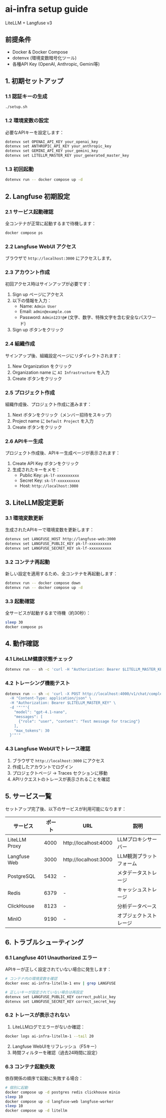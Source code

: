 # ai-infra setup guide

LiteLLM + Langfuse v3

## 前提条件

- Docker & Docker Compose
- dotenvx (環境変数暗号化ツール)
- 各種API Key (OpenAI, Anthropic, Gemini等)

## 1. 初期セットアップ

### 1.1 認証キーの生成

```bash
./setup.sh
```

### 1.2 環境変数の設定

必要なAPIキーを設定します：

```bash
dotenvx set OPENAI_API_KEY your_openai_key
dotenvx set ANTHROPIC_API_KEY your_anthropic_key  
dotenvx set GEMINI_API_KEY your_gemini_key
dotenvx set LITELLM_MASTER_KEY your_generated_master_key
```

### 1.3 初回起動

```bash
dotenvx run -- docker compose up -d
```

## 2. Langfuse 初期設定

### 2.1 サービス起動確認

全コンテナが正常に起動するまで待機します：

```bash
docker compose ps
```

### 2.2 Langfuse WebUI アクセス

ブラウザで `http://localhost:3000` にアクセスします。

### 2.3 アカウント作成

初回アクセス時はサインアップが必要です：

1. Sign up ページにアクセス
2. 以下の情報を入力：
   - Name: `Admin User`
   - Email: `admin@example.com`
   - Password: `Admin123!@#` (文字、数字、特殊文字を含む安全なパスワード)
3. Sign up ボタンをクリック

### 2.4 組織作成

サインアップ後、組織設定ページにリダイレクトされます：

1. New Organization をクリック
2. Organization name に `AI Infrastructure` を入力
3. Create ボタンをクリック

### 2.5 プロジェクト作成

組織作成後、プロジェクト作成に進みます：

1. Next ボタンをクリック（メンバー招待をスキップ）
2. Project name に `Default Project` を入力
3. Create ボタンをクリック

### 2.6 APIキー生成

プロジェクト作成後、APIキー生成ページが表示されます：

1. Create API Key ボタンをクリック
2. 生成されたキーをメモ：
   - Public Key: `pk-lf-xxxxxxxxxx`
   - Secret Key: `sk-lf-xxxxxxxxxx`
   - Host: `http://localhost:3000`

## 3. LiteLLM設定更新

### 3.1 環境変数更新

生成されたAPIキーで環境変数を更新します：

```bash
dotenvx set LANGFUSE_HOST http://langfuse-web:3000
dotenvx set LANGFUSE_PUBLIC_KEY pk-lf-xxxxxxxxxx
dotenvx set LANGFUSE_SECRET_KEY sk-lf-xxxxxxxxxx
```

### 3.2 コンテナ再起動

新しい設定を適用するため、全コンテナを再起動します：

```bash
dotenvx run -- docker compose down
dotenvx run -- docker compose up -d
```

### 3.3 起動確認

全サービスが起動するまで待機（約30秒）：

```bash
sleep 30
docker compose ps
```

## 4. 動作確認

### 4.1 LiteLLM健康状態チェック

```bash
dotenvx run -- sh -c 'curl -H "Authorization: Bearer $LITELLM_MASTER_KEY" http://localhost:4000/health'
```

### 4.2 トレーシング機能テスト

```bash
dotenvx run -- sh -c 'curl -X POST http://localhost:4000/v1/chat/completions \
  -H "Content-Type: application/json" \
  -H "Authorization: Bearer $LITELLM_MASTER_KEY" \
  -d '"'"'{
    "model": "gpt-4.1-nano",
    "messages": [
      {"role": "user", "content": "Test message for tracing"}
    ],
    "max_tokens": 30
  }'"'"
```

### 4.3 Langfuse WebUIでトレース確認

1. ブラウザで `http://localhost:3000` にアクセス
2. 作成したアカウントでログイン
3. プロジェクトページ → Traces セクションに移動
4. APIリクエストのトレースが表示されることを確認

## 5. サービス一覧

セットアップ完了後、以下のサービスが利用可能になります：

| サービス | ポート | URL | 説明 |
|---------|--------|-----|------|
| LiteLLM Proxy | 4000 | http://localhost:4000 | LLMプロキシサーバー |
| Langfuse Web | 3000 | http://localhost:3000 | LLM観測プラットフォーム |
| PostgreSQL | 5432 | - | メタデータストレージ |
| Redis | 6379 | - | キャッシュストレージ |
| ClickHouse | 8123 | - | 分析データベース |
| MinIO | 9190 | - | オブジェクトストレージ |

## 6. トラブルシューティング

### 6.1 Langfuse 401 Unauthorized エラー

APIキーが正しく設定されていない場合に発生します：

```bash
# コンテナ内の環境変数を確認
docker exec ai-infra-litellm-1 env | grep LANGFUSE

# 正しいキーが設定されていない場合は再設定
dotenvx set LANGFUSE_PUBLIC_KEY correct_public_key
dotenvx set LANGFUSE_SECRET_KEY correct_secret_key
```

### 6.2 トレースが表示されない

1. LiteLLMログでエラーがないか確認：
```bash
docker logs ai-infra-litellm-1 --tail 20
```

2. Langfuse WebUIをリフレッシュ（F5キー）
3. 時間フィルターを確認（過去24時間に設定）

### 6.3 コンテナ起動失敗

依存関係の順序で起動に失敗する場合：

```bash
# 個別に起動
docker compose up -d postgres redis clickhouse minio
sleep 10
docker compose up -d langfuse-web langfuse-worker
sleep 10
docker compose up -d litellm
```
